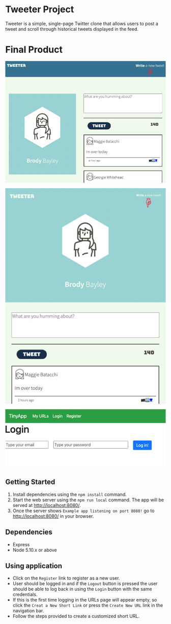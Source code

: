 # Tweeter Project

Tweeter is a simple, single-page Twitter clone that allows users to post a tweet and scroll through historical tweets displayed in the feed. 

# Final Product

!["Screenshot of monitor size"](https://github.com/brodybayley/tweeter/blob/master/docs/urls-webpage.png)

!["Screenshot of tablet size"](https://github.com/brodybayley/tweeter/blob/master/docs/urls-tablet.png)

!["Screenshot of login page"](https://github.com/brodybayley/tinyapp/blob/security/docs/urls-login.png?raw=true)

## Getting Started

1. Install dependencies using the `npm install` command.
2. Start the web server using the `npm run local` command. The app will be served at <http://localhost:8080/>.
3. Once the server shows `Example app listening on port 8080!` go to <http://localhost:8080/> in your browser.

## Dependencies

- Express
- Node 5.10.x or above

## Using application
- Click on the `Register` link to register as a new user.
- User should be logged in and if the `Logout` button is pressed the user should be able to log back in using the `Login` button with the same credentials.
- If this is the first time logging in the URLs page will appear empty, so click the `Creat a New Short Link` or press the `Create New URL` link in the navigation bar.
- Follow the steps provided to create a customized short URL.
